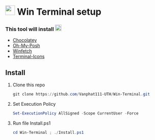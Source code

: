 # <img src= "https://img.icons8.com/?size=100&id=TuXN3JNUBGOT&format=png&color=000000" width = 30> Win Terminal setup
### This tool will install <img src = "https://img.icons8.com/?size=100&id=IxuhLHjdG8Jf&format=png&color=000000" width = 20>
  - [Chocolatey](https://chocolatey.org/)
  - [Oh-My-Posh](https://ohmyposh.dev/)
  - [Winfetch](https://github.com/lptstr/winfetch)
  - [Terminal-Icons](https://github.com/devblackops/Terminal-Icons)


## Install
1. Clone this repo
    ```Powershell
    git clone https://github.com/Vanphat111-UTH/Win-Terminal.git
2. Set Execution Policy
    ```Powershell
    Set-ExecutionPolicy AllSigned -Scope CurrentUser -Force
3. Run file Install.ps1
    ```Powershell
    cd Win-Terminal ; ./Install.ps1
